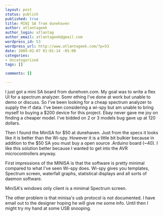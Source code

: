 ```yaml
--- 
layout: post
status: publish
published: true
title: MINI SA from dunehaven
author: atlantageek
author_login: atlantag
author_email: atlantageek@gmail.com
wordpress_id: 53
wordpress_url: http://www.atlantageek.com/?p=53
date: 2009-02-07 01:01:14 -05:00
categories: 
- Uncategorized
tags: []

comments: []

---
```

I just got a mini SA board from dunehven.com. My goal was to write a flex UI for a spectrum analyzer. Somr ething I've done at work but unable to demo or discuss. So I've been looking for a cheap spectrum analyzer to supply the  rf data.  I've been considering a wi-spy but am unable to bring myself to buying a $200 device for this project.  Ebay never gave me joy on finding a cheaper model.  I've bidded on 2 or 3 models bug gave up at 120 dollars.

Then I found the MiniSA for $50 at dunehaven.  Just from the specs it looks like it is better than the Wi-spy.  However it is a little bit bulkier because in addition to the $50 SA you must buy a open source .Arduino board (~40). I like this solution better because I wanted to get into the AVR microcontrollers anyway.

First impressions of the MINISA is that the  software is pretty minimal compared to what I've seen Wi-spy does.  Wi-spy gives you templates, Spectrum screen, waterfall graphs, statistical displays and all sorts of daemon software.

MiniSA's windows only client is a minimal Spectrum screen.

The other  problem is that minisa's usb protocol is not documented. I have email out to the designer hoping he will give me some info.  Until then I might try my hand at some USB snooping.
